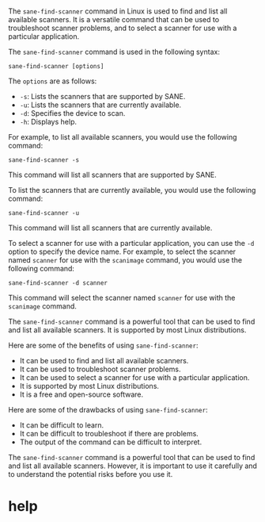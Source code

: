 # 

The `sane-find-scanner` command in Linux is used to find and list all available scanners. It is a versatile command that can be used to troubleshoot scanner problems, and to select a scanner for use with a particular application.

The `sane-find-scanner` command is used in the following syntax:

```
sane-find-scanner [options]
```

The `options` are as follows:

* `-s`: Lists the scanners that are supported by SANE.
* `-u`: Lists the scanners that are currently available.
* `-d`: Specifies the device to scan.
* `-h`: Displays help.

For example, to list all available scanners, you would use the following command:

```
sane-find-scanner -s
```

This command will list all scanners that are supported by SANE.

To list the scanners that are currently available, you would use the following command:

```
sane-find-scanner -u
```

This command will list all scanners that are currently available.

To select a scanner for use with a particular application, you can use the `-d` option to specify the device name. For example, to select the scanner named `scanner` for use with the `scanimage` command, you would use the following command:

```
sane-find-scanner -d scanner
```

This command will select the scanner named `scanner` for use with the `scanimage` command.

The `sane-find-scanner` command is a powerful tool that can be used to find and list all available scanners. It is supported by most Linux distributions.

Here are some of the benefits of using `sane-find-scanner`:

* It can be used to find and list all available scanners.
* It can be used to troubleshoot scanner problems.
* It can be used to select a scanner for use with a particular application.
* It is supported by most Linux distributions.
* It is a free and open-source software.

Here are some of the drawbacks of using `sane-find-scanner`:

* It can be difficult to learn.
* It can be difficult to troubleshoot if there are problems.
* The output of the command can be difficult to interpret.

The `sane-find-scanner` command is a powerful tool that can be used to find and list all available scanners. However, it is important to use it carefully and to understand the potential risks before you use it.



# help 

```

```
